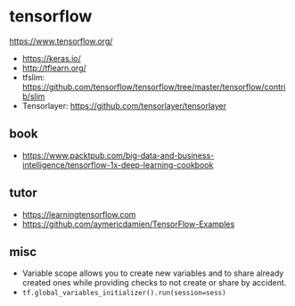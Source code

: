 # tensorflow
https://www.tensorflow.org/

* https://keras.io/
* http://tflearn.org/
* tfslim: https://github.com/tensorflow/tensorflow/tree/master/tensorflow/contrib/slim
* Tensorlayer: https://github.com/tensorlayer/tensorlayer

## book
* https://www.packtpub.com/big-data-and-business-intelligence/tensorflow-1x-deep-learning-cookbook

## tutor
* https://learningtensorflow.com
* https://github.com/aymericdamien/TensorFlow-Examples

## misc
* Variable scope allows you to create new variables and
  to share already created ones while
  providing checks to not create or share by accident.
* `tf.global_variables_initializer().run(session=sess)`
